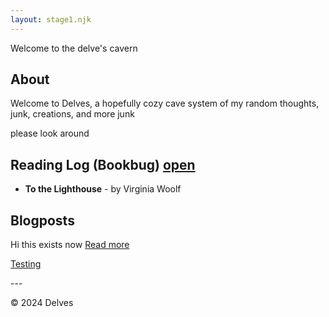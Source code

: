 ```yaml
---
layout: stage1.njk
---  
```


<div class="container">
Welcome to the delve's cavern

## About

Welcome to Delves, a hopefully cozy cave system of my random thoughts, junk, creations, and more junk

please look around

## Reading Log (Bookbug) [open](bookbug/index.html)


- **To the Lighthouse** - by Virginia Woolf

## Blogposts

Hi this exists now
[Read more](Blog/index.html)

[Testing](Charactershrines/index.html)
</div>
---

&copy; 2024 Delves

